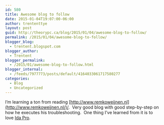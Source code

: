 ```yaml
---
id: 580
title: Awesome blog to follow
date: 2015-01-04T19:07:00-06:00
author: trententtye
layout: post
guid: http://theorypc.ca/blog/2015/01/04/awesome-blog-to-follow/
permalink: /2015/01/04/awesome-blog-to-follow/
blogger_blog:
  - trentent.blogspot.com
blogger_author:
  - Trentent
blogger_permalink:
  - /2015/01/awesome-blog-to-follow.html
blogger_internal:
  - /feeds/7977773/posts/default/4164033061717580277
categories:
  - Blog
  - Uncategorized
---
```

I&#8217;m learning a ton from reading [http://www.remkoweijnen.nl](http://www.remkoweijnen.nl/)/. &nbsp;Very good blog with good step-by-step on how he executes his troubleshooting. &nbsp;One thing I&#8217;ve learned from it is to love [Ida Pro](https://www.hex-rays.com/products/ida/index.shtml).

<!-- AddThis Advanced Settings generic via filter on the_content -->

<!-- AddThis Share Buttons generic via filter on the_content -->